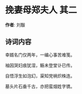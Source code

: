 # 挽妻母郑夫人  其二

**作者**: 刘黻

## 诗词内容

幸婿名门仅两年，一编心事苦难笺。

袖因哭妇痕犹湿，觞未登堂讣已传。

自悟浮生如泡幻，渠知党祸炽株连。

墓头片石垂千古，亦把蛮烟姓字镌。

